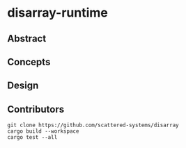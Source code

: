 # disarray-runtime

## Abstract

## Concepts

## Design

## Contributors

    git clone https://github.com/scattered-systems/disarray
    cargo build --workspace
    cargo test --all
